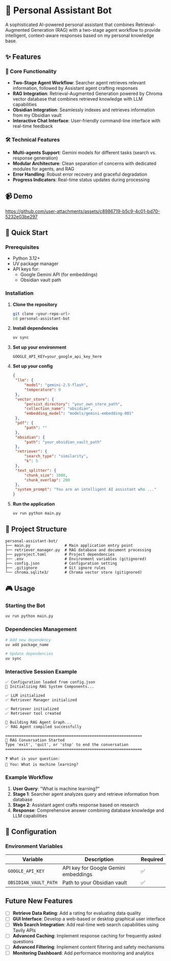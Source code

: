 # 🤖 Personal Assistant Bot

A sophisticated AI-powered personal assistant that combines Retrieval-Augmented Generation (RAG) with a two-stage agent workflow to provide intelligent, context-aware responses based on my personal knowledge base.

## ✨ Features

### 🎯 Core Functionality
- **Two-Stage Agent Workflow**: Searcher agent retrieves relevant information, followed by Assistant agent crafting responses
- **RAG Integration**: Retrieval-Augmented Generation powered by Chroma vector database that combines retrieved knowledge with LLM capabilities
- **Obsidian Integration**: Seamlessly indexes and retrieves information from my Obsidian vault
- **Interactive Chat Interface**: User-friendly command-line interface with real-time feedback

### 🛠️ Technical Features
- **Multi-agents Support**: Gemini models for different tasks (search vs. response generation)
- **Modular Architecture**: Clean separation of concerns with dedicated modules for agents, and RAG
- **Error Handling**: Robust error recovery and graceful degradation
- **Progress Indicators**: Real-time status updates during processing

## 📹 Demo

https://github.com/user-attachments/assets/c8986719-b5c9-4c01-bd70-5232e03be297



## 🚀 Quick Start

### Prerequisites
- Python 3.12+
- UV package manager
- API keys for:
  - Google Gemini API (for embeddings)
  - Obsidian vault path

### Installation

1. **Clone the repository**
   ```bash
   git clone <your-repo-url>
   cd personal-assistant-bot
   ```

2. **Install dependencies**
   ```bash
   uv sync
   ```

3. **Set up your environment**
   ```env
   GOOGLE_API_KEY=your_google_api_key_here
   ```

4. **Set up your config**
   ```json
   {
    "llm": {
        "model": "gemini-2.5-flash",
        "temperature": 0
    },
    "vector_store": {
        "persist_directory": "your_own_store_path",
        "collection_name": "obsidian",
        "embedding_model": "models/gemini-embedding-001"
    },
    "pdf": {
        "path": ""
    },
    "obsidian": {
        "path": "your_obsidian_vault_path"
    },
    "retriever": {
        "search_type": "similarity",
        "k": 5
    },
    "text_splitter": {
        "chunk_size": 1000,
        "chunk_overlap": 200
    },
    "system_prompt": "You are an intelligent AI assistant who ..."
   }
   ```

5. **Run the application**
   ```bash
   uv run python main.py
   ```

## 📁 Project Structure

```
personal-assistant-bot/
├── main.py               # Main application entry point
├── retriever_manager.py  # RAG database and document processing
├── pyproject.toml        # Project dependencies
├── .env                  # Environment variables (gitignored)
├── config.json           # Configuration setting
├── .gitignore            # Git ignore rules
└── chroma.sqlite3/       # Chroma vector store (gitignored)
```

## 🎮 Usage

### Starting the Bot
```bash
uv run python main.py
```

### Dependencies Management
```bash
# Add new dependency
uv add package_name

# Update dependencies
uv sync
```

### Interactive Session Example
```
✅ Configuration loaded from config.json
🚀 Initializing RAG System Components...

✅ LLM initialized
✅ Retriever Manager initialized

✅ Retriever initialized
✅ Retriever tool created

🧩 Building RAG Agent Graph...
✅ RAG Agent compiled successfully

============================================================
💬 RAG Conversation Started
Type 'exit', 'quit', or 'stop' to end the conversation
============================================================

❓ What is your question: 
👤 You: What is machine learning?
```

### Example Workflow
1. **User Query**: "What is machine learning?"
2. **Stage 1**: Searcher agent analyzes query and retrieve information from database
3. **Stage 2**: Assistant agent crafts response based on research
4. **Response**: Comprehensive answer combining database knowledge and LLM capabilities

## 🔧 Configuration

### Environment Variables
| Variable | Description | Required |
|----------|-------------|----------|
| `GOOGLE_API_KEY` | API key for Google Gemini embeddings | ✅ |
| `OBSIDIAN_VAULT_PATH` | Path to your Obsidian vault | ✅ |

## Future New Features
- [ ] **Retrieve Data Rating**: Add a rating for evaluating data quality
- [ ] **GUI Interface**: Develop a web-based or desktop graphical user interface
- [ ] **Web Search Integration**: Add real-time web search capabilities using Tavily APIs
- [ ] **Advanced Caching**: Implement response caching for frequently asked questions
- [ ] **Advanced Filtering**: Implement content filtering and safety mechanisms
- [ ] **Monitoring Dashboard**: Add performance monitoring and analytics
